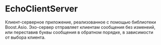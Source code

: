 # EchoClientServer

Клиент-серверное приложение, реализованное с помощью библиотеки Boost.Asio. Эхо-сервер отправляет клиентам сообщения без изменеий, или переставив буквы сообщения в обратном порядке, в зависимости от выбора клиента. 

